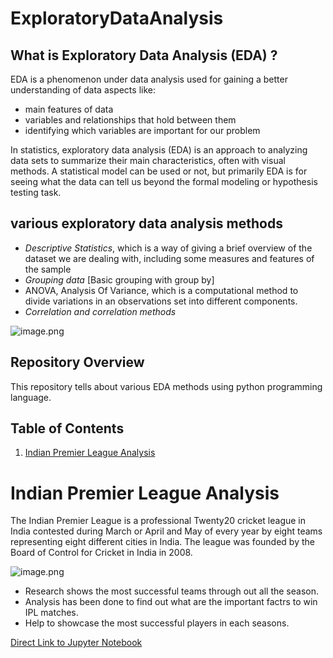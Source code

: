 
# ExploratoryDataAnalysis


## What is Exploratory Data Analysis (EDA) ?
EDA is a phenomenon under data analysis used for gaining a better understanding of data aspects like:
- main features of data
- variables and relationships that hold between them
- identifying which variables are important for our problem

In statistics, exploratory data analysis (EDA) is an approach to analyzing data sets to summarize their main characteristics, often with visual methods. A statistical model can be used or not, but primarily EDA is for seeing what the data can tell us beyond the formal modeling or hypothesis testing task.

## various exploratory data analysis methods
- *Descriptive Statistics*, which is a way of giving a brief overview of the dataset we are dealing with, including some measures and features of the sample
- *Grouping data* [Basic grouping with group by]
- ANOVA, Analysis Of Variance, which is a computational method to divide variations in an observations set into different components.
- *Correlation and correlation methods*


![image.png](https://upload.wikimedia.org/wikipedia/commons/thumb/b/ba/Data_visualization_process_v1.png/350px-Data_visualization_process_v1.png)


## Repository Overview
This repository tells about various EDA methods using python programming language.

## Table of Contents
1. [Indian Premier League Analysis](#section1)<br>


<a id=section1></a>
# Indian Premier League Analysis
The Indian Premier League is a professional Twenty20 cricket league in India contested during March or April and May of every year by eight teams representing eight different cities in India. The league was founded by the Board of Control for Cricket in India in 2008.


![image.png](https://i.pinimg.com/originals/f0/fa/45/f0fa452ce5ec464e6f6539b36d308b82.jpg)

- Research shows the most successful teams through out all the season.
- Analysis has been done to find out what are the important factrs to win IPL matches.
- Help to showcase the most successful players in each seasons.


[Direct Link to Jupyter Notebook](https://github.com/prasunk/ExploratoryDataAnalysis/blob/master/Indian%20Premier%20League/Matches_DataProfiling.ipynb)
